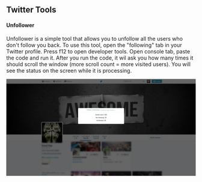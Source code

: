 ## Twitter Tools

#### Unfollower
Unfollower is a simple tool that allows you to unfollow all the users who don't follow you back. To use this tool, open the "following" tab in your Twitter profile. Press f12 to open developer tools. Open console tab, paste the code and run it. After you run the code, it wil ask you how many times it should scroll the window (more scroll count = more visited users). You will see the status on the screen while it is processing.

<p align="center">
  <img src="ss/ss.png"/>
</p>